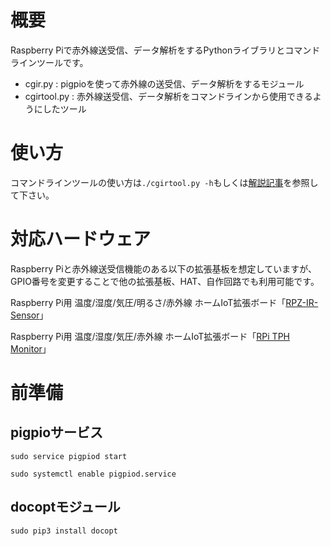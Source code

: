 # 概要
Raspberry Piで赤外線送受信、データ解析をするPythonライブラリとコマンドラインツールです。
- cgir.py : pigpioを使って赤外線の送受信、データ解析をするモジュール
- cgirtool.py : 赤外線送受信、データ解析をコマンドラインから使用できるようにしたツール

# 使い方
コマンドラインツールの使い方は`./cgirtool.py -h`もしくは[解説記事](https://www.indoorcorgielec.com/resources/raspberry-pi/python-pigpio-infrared)を参照して下さい。

# 対応ハードウェア
Raspberry Piと赤外線送受信機能のある以下の拡張基板を想定していますが、GPIO番号を変更することで他の拡張基板、HAT、自作回路でも利用可能です。

Raspberry Pi用 温度/湿度/気圧/明るさ/赤外線 ホームIoT拡張ボード「[RPZ-IR-Sensor](https://www.indoorcorgielec.com/products/rpz-ir-sensor/)」

Raspberry Pi用 温度/湿度/気圧/赤外線 ホームIoT拡張ボード「[RPi TPH Monitor](https://www.indoorcorgielec.com/products/rpi-tph-monitor-rev2/)」


# 前準備
## pigpioサービス
`sudo service pigpiod start`

`sudo systemctl enable pigpiod.service`

## docoptモジュール
`sudo pip3 install docopt`



